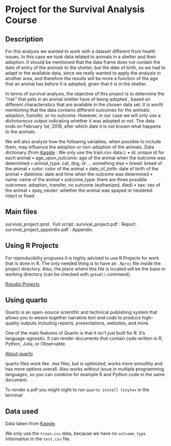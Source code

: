# Project for the Survival Analysis Course 

## Description

For this analysis we wanted to work with a dataset different from health issues. In this case we took data related to animals in a shelter
and their adoption. It should be mentioned that the data frame does not contain the date of entry of the animals to the shelter, but the date of birth, so we had to adapt to the available data, since we really wanted to apply the analysis in another area, and therefore the results
will be more a function of the age that an animal has before it is adopted, given that it is in the shelter.

In terms of survival analysis, the objective of this project is to determine the “risk” that pets in an animal shelter have of being adopted , based on different characteristics that are available in the chosen data set. It is worth mentioning that the data contains different outcomes for the animals: adoption, transfer, or no outcome. However, in our case we will only use a dichotomous output indicating whether it was adopted or not. The data ends on February 1st, 2018, after which date it is not known what happens to the animals.

We will also analyze how the following variables, when possible to include them, may influence the adoption or non-adoption of the animals.
Data dictionary (from [Kaggle](https://www.kaggle.com/competitions/sliced-s01e10-playoffs-2/data?select=train.csv) : We only use the train.csv data.):
• id: unique id for each animal
• age_upon_outcome: age of the animal when the outcome was determined
• animal_type: cat, dog, or … something else
• breed: breed of the animal
• color: color of the animal
• date_of_birth: date of birth of the animal
• datetime: date and time when the outcome was determined
• name: name of the animal
• outcome_type: there are three possible outcomes: adoption, transfer, no outcome (euthanized, died)
• sex: sex of the animal
• spay_neuter: whether the animal was spayed or neutered: intact or fixed.


## Main files
survival_project.qmd : Full script.
survival_project.pdf : Report.
survival_project_appendix.pdf : Appendix.

## Using R Projects

For reproducibilty propuses it is highly advised to use R Projects for work that
is done in R. 
The only needed thing is to have an `.Rproj` file inside the project directory.
Also, the place where this file is located will be the base or working directory
(can be checked with `getwd()` command).

[Rstudio Projects](https://support.posit.co/hc/en-us/articles/200526207-Using-RStudio-Projects)

## Using quarto

Quarto is an open-source scientific and technical publishing system that allows 
you to weave together narrative text and code to produce high-quality outputs 
including reports, presentations, websites, and more.

One of the main features of Quarto is that it isn’t just built for R. It’s 
language-agnostic. It can render documents that contain code written in R, 
Python, Julia, or Observable.

[About quarto](https://www.jumpingrivers.com/blog/quarto-rmarkdown-comparison/)

quarto files work like `.Rmd` files, but is optimized, works more smoothly and
has more options overall. 
Also works without issue in multiple programming languages, so you can combine
for example R and Python code in the same document.

To render a pdf you might night to run `quarto install tinytex` in the terminal

## Data used

Data taken from [Kaggle](https://www.kaggle.com/competitions/sliced-s01e10-playoffs-2/data?select=train.csv).

We only use the `train.csv` data, because we have no `outcome_type` information
in the `test.csv` file.